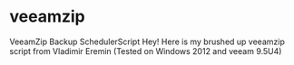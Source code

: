 # veeamzip
VeeamZip Backup SchedulerScript
Hey! Here is my brushed up veeamzip script from Vladimir Eremin (Tested on Windows 2012 and veeam 9.5U4)
